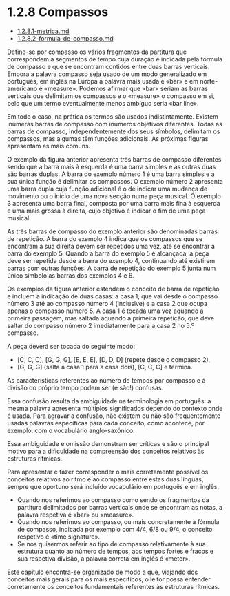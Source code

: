 # 1.2.8 Compassos

* [1.2.8.1-metrica.md](1.2.8.1-metrica.md "mention")
* [1.2.8.2-formula-de-compasso.md](1.2.8.2-formula-de-compasso.md "mention")

Define-se por compasso os vários fragmentos da partitura que correspondem a segmentos de tempo cuja duração é indicada pela fórmula de compasso e que se encontram contidos entre duas barras verticais. Embora a palavra compasso seja usado de um modo generalizado em português, em inglês na Europa a palavra mais usada é «bar» e em norte-americano é «measure». Podemos afirmar que «bar» seriam as barras verticais que delimitam os compassos e o «measure» o compasso em si, pelo que um termo eventualmente menos ambíguo seria «bar line».

Em todo o caso, na prática os termos são usados indistintamente. Existem inúmeras barras de compasso com inúmeros objetivos diferentes. Todas as barras de compasso, independentemente dos seus símbolos, delimitam os compassos, mas algumas têm funções adicionais. As próximas figuras apresentam as mais comuns.

O exemplo da figura anterior apresenta três barras de compasso diferentes sendo que a barra mais à esquerda é uma barra simples e as outras duas são barras duplas. A barra do exemplo número 1 é uma barra simples e a sua única função é delimitar os compassos. O exemplo número 2 apresenta uma barra dupla cuja função adicional é o de indicar uma mudança de movimento ou o início de uma nova secção numa peça musical. O exemplo 3 apresenta uma barra final, composta por uma barra mais fina à esquerda e uma mais grossa à direita, cujo objetivo é indicar o fim de uma peça musical.

As três barras de compasso do exemplo anterior são denominadas barras de repetição. A barra do exemplo 4 indica que os compassos que se encontram à sua direita devem ser repetidos uma vez, até se encontrar a barra do exemplo 5. Quando a barra do exemplo 5 é alcançada, a peça deve ser repetida desde a barra do exemplo 4, continuando até existirem barras com outras funções. A barra de repetição do exemplo 5 junta num único símbolo as barras dos exemplos 4 e 6.

Os exemplos da figura anterior estendem o conceito de barra de repetição e incluem a indicação de duas casas: a casa 1, que vai desde o compasso número 3 até ao compasso número 4 (inclusive) e a casa 2 que ocupa apenas o compasso número 5. A casa 1 é tocada uma vez aquando a primeira passagem, mas saltada aquando a primeira repetição, que deve saltar do compasso número 2 imediatamente para a casa 2 no 5.º compasso.

A peça deverá ser tocada do seguinte modo:

* \[C, C, C], \[G, G, G], \[E, E, E], \[D, D, D] (repete desde o compasso 2),
* \[G, G, G] (salta a casa 1 para a casa dois), \[C, C, C] e termina.

As características referentes ao número de tempos por compasso e à divisão do próprio tempo podem ser (e são!) confusas.

Essa confusão resulta da ambiguidade na terminologia em português: a mesma palavra apresenta múltiplos significados dependo do contexto onde é usada. Para agravar a confusão, não existem ou não são frequentemente usadas palavras específicas para cada conceito, como acontece, por exemplo, com o vocabulário anglo-saxónico.

Essa ambiguidade e omissão demonstram ser críticas e são o principal motivo para a dificuldade na compreensão dos conceitos relativos às estruturas rítmicas.

Para apresentar e fazer corresponder o mais corretamente possível os conceitos relativos ao ritmo e ao compasso entre estas duas línguas, sempre que oportuno será incluído vocabulário em português e em inglês.

* Quando nos referimos ao compasso como sendo os fragmentos da partitura delimitados por barras verticais onde se encontram as notas, a palavra respetiva é «bar» ou «measure».
* Quando nos referimos ao compasso, ou mais concretamente à fórmula de compasso, indicada por exemplo com 4/4, 6/8 ou 9/4, o conceito respetivo é «time signature».
* Se nos quisermos referir ao tipo de compasso relativamente à sua estrutura quanto ao número de tempos, aos tempos fortes e fracos e sua respetiva divisão, a palavra correta em inglês é «meter».

Este capítulo encontra-se organizado de modo a que, viajando dos conceitos mais gerais para os mais específicos, o leitor possa entender corretamente os conceitos fundamentais referentes às estruturas rítmicas.
